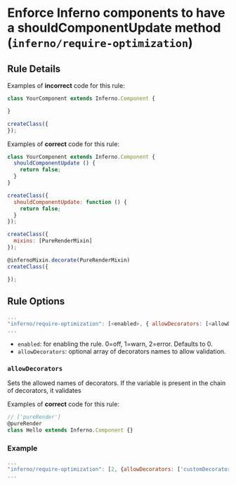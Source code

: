 # Enforce Inferno components to have a shouldComponentUpdate method (`inferno/require-optimization`)

<!-- end auto-generated rule header -->


## Rule Details

Examples of **incorrect** code for this rule:

```js
class YourComponent extends Inferno.Component {

}
```

```js
createClass({
});
```

Examples of **correct** code for this rule:

```js
class YourComponent extends Inferno.Component {
  shouldComponentUpdate () {
    return false;
  }
}
```

```js
createClass({
  shouldComponentUpdate: function () {
    return false;
  }
});
```

```js
createClass({
  mixins: [PureRenderMixin]
});
```

```js
@infernoMixin.decorate(PureRenderMixin)
createClass({

});
```

## Rule Options

```js
...
"inferno/require-optimization": [<enabled>, { allowDecorators: [<allowDecorator>] }]
...
```

- `enabled`: for enabling the rule. 0=off, 1=warn, 2=error. Defaults to 0.
- `allowDecorators`: optional array of decorators names to allow validation.

### `allowDecorators`

Sets the allowed names of decorators. If the variable is present in the chain of decorators, it validates

Examples of **correct** code for this rule:

```js
// ['pureRender']
@pureRender
class Hello extends Inferno.Component {}
```

### Example

```js
...
"inferno/require-optimization": [2, {allowDecorators: ['customDecorators']}]
...
```
